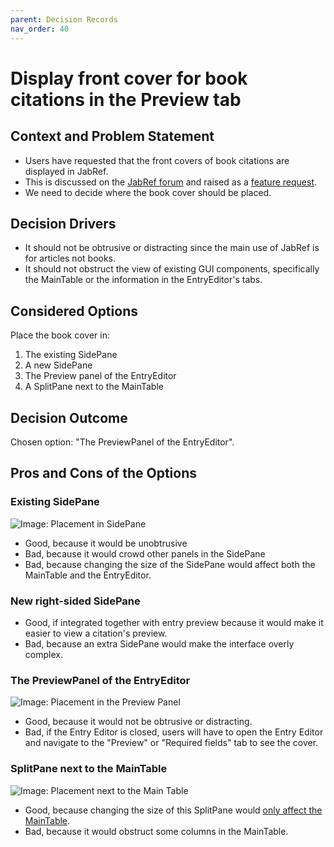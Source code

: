 ```yaml
---
parent: Decision Records
nav_order: 40
---
```


# Display front cover for book citations in the Preview tab

## Context and Problem Statement

* Users have requested that the front covers of book citations are displayed in JabRef.
* This is discussed on the [JabRef forum](https://discourse.jabref.org/t/display-cover-images-for-books/3647) and raised as a [feature request](https://github.com/JabRef/jabref/issues/10120).
* We need to decide where the book cover should be placed.

## Decision Drivers

* It should not be obtrusive or distracting since the main use of JabRef is for articles not books.
* It should not obstruct the view of existing GUI components, specifically the MainTable or the information in the EntryEditor's tabs.

## Considered Options

Place the book cover in:

1. The existing SidePane
2. A new SidePane
3. The Preview panel of the EntryEditor
4. A SplitPane next to the MainTable

## Decision Outcome

Chosen option: "The PreviewPanel of the EntryEditor".

## Pros and Cons of the Options

### Existing SidePane

![Image: Placement in SidePane](https://github.com/user-attachments/assets/7f704b0c-6f0c-4501-8167-4dc6202ca8f6)

* Good, because it would be unobtrusive
* Bad, because it would crowd other panels in the SidePane
* Bad, because changing the size of the SidePane would affect both the MainTable and the EntryEditor.

### New right-sided SidePane

* Good, if integrated together with entry preview because it would make it easier to view a citation's preview.
* Bad, because an extra SidePane would make the interface overly complex.

### The PreviewPanel of the EntryEditor

![Image: Placement in the Preview Panel](https://github.com/user-attachments/assets/68b9065b-bac6-412b-9815-7d27d2fbe0be)

* Good, because it would not be obtrusive or distracting.
* Bad, if the Entry Editor is closed, users will have to open the Entry Editor and navigate to the "Preview" or "Required fields" tab to see the cover.

### SplitPane next to the MainTable

![Image: Placement next to the Main Table](https://github.com/user-attachments/assets/7b193c60-7903-42ff-ad99-29c0f2d8f482)

* Good, because changing the size of this SplitPane would [only affect the MainTable](https://github.com/user-attachments/assets/4e458099-ca5c-41bc-a33b-ce4240d7df82).
* Bad, because it would obstruct some columns in the MainTable.
